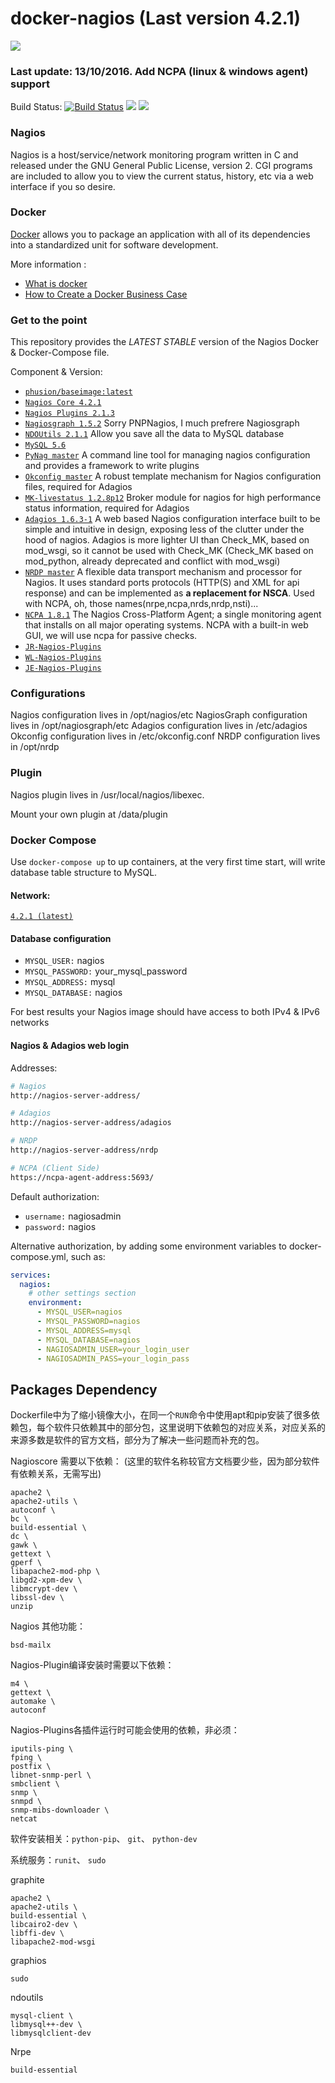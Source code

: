 # docker-nagios (Last version 4.2.1) 

[![](https://avatars0.githubusercontent.com/u/5666660?v=3&s=200)](https://www.nagios.org/ "Nagios")

### Last update: 13/10/2016. Add NCPA (linux & windows agent) support

Build Status: 
[![Build Status](https://api.travis-ci.org/ethnchao/docker-nagios.svg?branch=master)](https://travis-ci.org/ethnchao/docker-nagios)  [![](https://images.microbadger.com/badges/image/ethnchao/nagios.svg)](https://microbadger.com/images/ethnchao/nagios "Get your own image badge on microbadger.com")  [![](https://images.microbadger.com/badges/version/ethnchao/nagios.svg)](https://microbadger.com/images/ethnchao/nagios "Get your own version badge on microbadger.com")

### Nagios
Nagios is a host/service/network monitoring program written in C and released under the GNU General Public License, version 2. CGI programs are included to allow you to view the current status, history, etc via a web interface if you so desire.

### Docker

[Docker](https://www.docker.com/) allows you to package an application with all of its dependencies into a standardized unit for software development.

More information : 

* [What is docker](https://www.docker.com/what-docker)
* [How to Create a Docker Business Case](https://www.brianchristner.io/how-to-create-a-docker-business-case/)

### Get to the point

This repository provides the *LATEST STABLE* version of the Nagios Docker & Docker-Compose file. 

Component & Version:

* [`phusion/baseimage:latest`](https://hub.docker.com/r/phusion/baseimage/)
* [`Nagios Core 4.2.1`](https://github.com/NagiosEnterprises/nagioscore.git)
* [`Nagios Plugins 2.1.3`](https://github.com/nagios-plugins/nagios-plugins.git)
* [`Nagiosgraph 1.5.2`](http://git.code.sf.net/p/nagiosgraph/git) Sorry PNPNagios, I much prefrere Nagiosgraph
* [`NDOUtils 2.1.1`](https://github.com/NagiosEnterprises/ndoutils.git) Allow you save all the data to MySQL database
* [`MySQL 5.6`](https://hub.docker.com/_/mysql/)
* [`PyNag master`](https://github.com/pynag/pynag.git) A command line tool for managing nagios configuration and provides a framework to write plugins
* [`Okconfig master`](https://github.com/opinkerfi/okconfig.git) A robust template mechanism for Nagios configuration files, required for Adagios
* [`MK-livestatus 1.2.8p12`](http://mathias-kettner.com/) Broker module for nagios for high performance status information, required for Adagios
* [`Adagios 1.6.3-1`](https://github.com/opinkerfi/adagios.git) A web based Nagios configuration interface built to be simple and intuitive in design, exposing less of the clutter under the hood of nagios. Adagios is more lighter UI than Check_MK, based on mod_wsgi, so it cannot be used with Check_MK (Check_MK based on mod_python, already deprecated and conflict with mod_wsgi)
* [`NRDP master`](https://github.com/NagiosEnterprises/nrdp.git) A flexible data transport mechanism and processor for Nagios. It uses standard ports protocols (HTTP(S) and XML for api response) and can be implemented as **a replacement for NSCA**. Used with NCPA, oh, those names(nrpe,ncpa,nrds,nrdp,nsti)...
* [`NCPA 1.8.1`](https://github.com/NagiosEnterprises/ncpa) The Nagios Cross-Platform Agent; a single monitoring agent that installs on all major operating systems. NCPA with a built-in web GUI, we will use ncpa for passive checks.
* [`JR-Nagios-Plugins`](https://github.com/JasonRivers/nagios-plugins)
* [`WL-Nagios-Plugins`](https://github.com/willixix/WL-NagiosPlugins)
* [`JE-Nagios-Plugins`](https://github.com/justintime/nagios-plugins)

### Configurations
Nagios configuration lives in /opt/nagios/etc
NagiosGraph configuration lives in /opt/nagiosgraph/etc
Adagios configuration lives in /etc/adagios
Okconfig configuration lives in /etc/okconfig.conf
NRDP configuration lives in /opt/nrdp

### Plugin

Nagios plugin lives in /usr/local/nagios/libexec.

Mount your own plugin at /data/plugin

### Docker Compose

Use `docker-compose up` to up containers, at the very first time start, will write database table structure to MySQL.

#### Network:
[```4.2.1 (latest)```](https://github.com/ethnchao/Docker-Nagios/blob/master/Docker-Compose/docker-compose.yml)

#### Database configuration

* `MYSQL_USER:` nagios
* `MYSQL_PASSWORD:` your_mysql_password
* `MYSQL_ADDRESS:` mysql
* `MYSQL_DATABASE:` nagios

For best results your Nagios image should have access to both IPv4 & IPv6 networks 

#### Nagios & Adagios web login

Addresses:

```sh
# Nagios
http://nagios-server-address/

# Adagios
http://nagios-server-address/adagios

# NRDP
http://nagios-server-address/nrdp

# NCPA (Client Side)
https://ncpa-agent-address:5693/
```

Default authorization:

* `username:` nagiosadmin
* `password:` nagios

Alternative authorization, by adding some environment variables to docker-compose.yml, such as:

````yml
services:
  nagios:
    # other settings section
    environment:
      - MYSQL_USER=nagios
      - MYSQL_PASSWORD=nagios
      - MYSQL_ADDRESS=mysql
      - MYSQL_DATABASE=nagios
      - NAGIOSADMIN_USER=your_login_user
      - NAGIOSADMIN_PASS=your_login_pass
````

## Packages Dependency

Dockerfile中为了缩小镜像大小，在同一个`RUN`命令中使用apt和pip安装了很多依赖包，每个软件只依赖其中的部分包，这里说明下依赖包的对应关系，对应关系的来源多数是软件的官方文档，部分为了解决一些问题而补充的包。

Nagioscore 需要以下依赖：
(这里的软件名称较官方文档要少些，因为部分软件有依赖关系，无需写出)

~~~~
apache2 \
apache2-utils \
autoconf \
bc \
build-essential \
dc \
gawk \
gettext \
gperf \
libapache2-mod-php \
libgd2-xpm-dev \
libmcrypt-dev \
libssl-dev \
unzip
~~~~

Nagios 其他功能：

~~~~
bsd-mailx
~~~~

Nagios-Plugin编译安装时需要以下依赖：

~~~~
m4 \
gettext \
automake \
autoconf
~~~~

Nagios-Plugins各插件运行时可能会使用的依赖，非必须：

~~~~
iputils-ping \
fping \
postfix \
libnet-snmp-perl \
smbclient \
snmp \
snmpd \
snmp-mibs-downloader \
netcat
~~~~

软件安装相关：`python-pip`、 `git`、 `python-dev`

系统服务：`runit`、 `sudo`

graphite

~~~~
apache2 \
apache2-utils \
build-essential \
libcairo2-dev \
libffi-dev \
libapache2-mod-wsgi
~~~~

graphios

~~~~
sudo
~~~~

ndoutils

~~~~
mysql-client \
libmysql++-dev \
libmysqlclient-dev
~~~~

Nrpe

~~~~
build-essential
~~~~